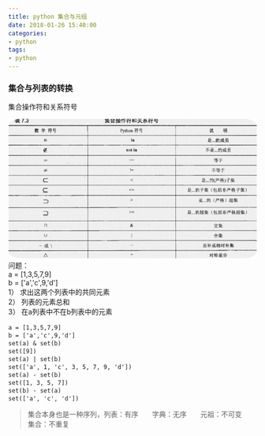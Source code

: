 ```yaml
---
title: python 集合与元组
date: 2018-01-26 15:40:00
categories:
- python
tags:
- python
---
```


### 集合与列表的转换
集合操作符和关系符号
  
![集合操作符](/images/04.jpg)  
问题：  
a = [1,3,5,7,9]  
b = ['a','c',9,'d']  
1） 求出这两个列表中的共同元素  
2） 列表的元素总和  
3） 在a列表中不在b列表中的元素  
```
a = [1,3,5,7,9]
b = ['a','c',9,'d']
set(a) & set(b)
set([9])
set(a) | set(b)
set(['a', 1, 'c', 3, 5, 7, 9, 'd'])
set(a) - set(b)
set([1, 3, 5, 7])
set(b) - set(a)
set(['a', 'c', 'd'])
```

>集合本身也是一种序列，列表：有序　　字典：无序　　元祖：不可变　　集合：不重复
